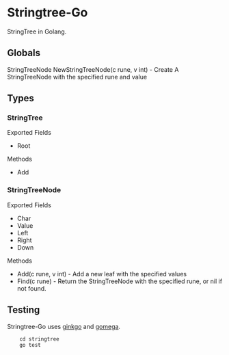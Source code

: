 Stringtree-Go
=============

StringTree in Golang.

## Globals

StringTreeNode NewStringTreeNode(c rune, v int) - Create A StringTreeNode with the specified rune and value

## Types

### StringTree

Exported Fields
* Root

Methods
* Add

### StringTreeNode

Exported Fields
* Char
* Value
* Left
* Right
* Down

Methods
* Add(c rune, v int) - Add a new leaf with the specified values
* Find(c rune) - Return the StringTreeNode with the specified rune, or nil if not found.

## Testing

Stringtree-Go uses [ginkgo](http://onsi.github.io/ginkgo) and [gomega](http://onsi.github.io/gomega).

```
	cd stringtree
	go test
```